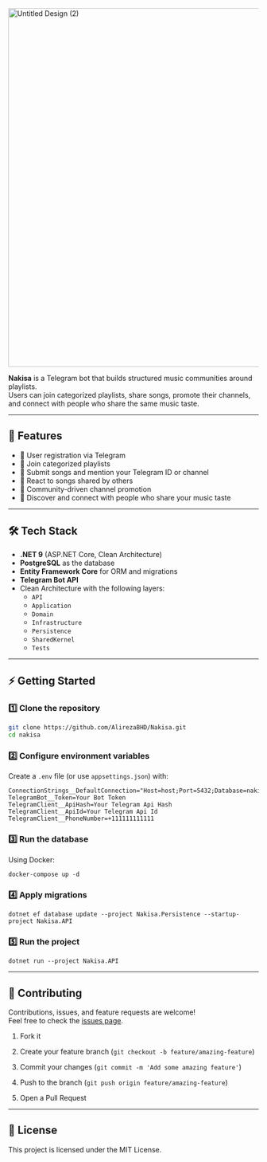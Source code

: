 <img width="1280" height="720" alt="Untitled Design (2)" src="https://github.com/user-attachments/assets/e9db4eb6-4f9a-4767-a96c-7f1abcd358d1" />

**Nakisa** is a Telegram bot that builds structured music communities around playlists.  
Users can join categorized playlists, share songs, promote their channels, and connect with people who share the same music taste.  
  
---

## 🚀 Features

- 🔹 User registration via Telegram
- 🔹 Join categorized playlists
- 🔹 Submit songs and mention your Telegram ID or channel
- 🔹 React to songs shared by others
- 🔹 Community-driven channel promotion
- 🔹 Discover and connect with people who share your music taste

---

## 🛠 Tech Stack

- **.NET 9** (ASP.NET Core, Clean Architecture)
- **PostgreSQL** as the database
- **Entity Framework Core** for ORM and migrations
- **Telegram Bot API**
- Clean Architecture with the following layers:
  - `API`
  - `Application`
  - `Domain`
  - `Infrastructure`
  - `Persistence`
  - `SharedKernel`
  - `Tests`

---

## ⚡ Getting Started

### 1️⃣ Clone the repository

```bash
git clone https://github.com/AlirezaBHD/Nakisa.git
cd nakisa
```

### 2️⃣ Configure environment variables
Create a `.env` file (or use `appsettings.json`) with:
```
ConnectionStrings__DefaultConnection="Host=host;Port=5432;Database=nakisa;Username=postgres;Password=postgres"  
TelegramBot__Token=Your Bot Token  
TelegramClient__ApiHash=Your Telegram Api Hash  
TelegramClient__ApiId=Your Telegram Api Id  
TelegramClient__PhoneNumber=+111111111111  
```
### 3️⃣ Run the database

Using Docker:

`docker-compose up -d`

### 4️⃣ Apply migrations

`dotnet ef database update --project Nakisa.Persistence --startup-project Nakisa.API`

### 5️⃣ Run the project

`dotnet run --project Nakisa.API`

---

## 🤝 Contributing

Contributions, issues, and feature requests are welcome!  
Feel free to check the [issues page](https://github.com/AlirezaBHD/Nakisa/issues).

1. Fork it
  
2. Create your feature branch (`git checkout -b feature/amazing-feature`)
  
3. Commit your changes (`git commit -m 'Add some amazing feature'`)
  
4. Push to the branch (`git push origin feature/amazing-feature`)
  
5. Open a Pull Request
  

---

## 📜 License

This project is licensed under the MIT License.
